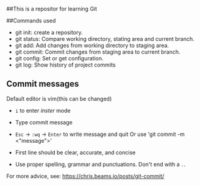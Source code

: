##This is a repositor for learning Git

##Commands used

- git init: create a repository.
- git status: Compare working directory, stating area and current branch.
- git add: Add changes from working directory to staging area.
- git commit: Commit changes from staging area to current branch.
- git config: Set or get configuration.
- git log: Show history of project commits

## Commit messages

Default editor is vim(this can be changed)
 - `i` to enter *inster* mode
 - Type commit message
 - `Esc` -> `:wq` -> `Enter` to write message and quit Or use 'git commit -m <"message">'

 - First line should be clear, accurate, and concise
 - Use proper spelling, grammar and punctuations.
 Don't end with a `.`.

 For more advice, see: https://chris.beams.io/posts/git-commit/

